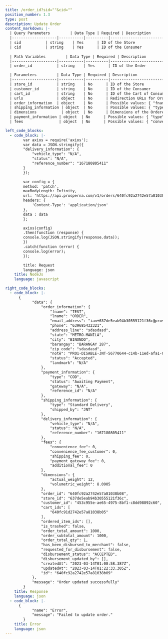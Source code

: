 ```yaml
---
title: /order_id?sid=""&cid=""
position_number: 1.3
type: post
description: Update Order
content_markdown: |-
  | Query Parameters         | Data Type | Required | Description                        |
  |--------------------|-----------|----------|------------------------------------|
  | sid           | string    | Yes      | ID of the Store                    |
  | cid           | string    | Yes      | ID of the Consumer                    |
  
  | Path Variables         | Data Type | Required | Description                        |
  |--------------------|-----------|----------|------------------------------------|
  | order_id           | string    | Yes      | ID of the Order                    |

  | Parameters         | Data Type | Required | Description                        |
  |--------------------|-----------|----------|------------------------------------|
  | store_id           | string    | No      | ID of the Store                    |
  | customer_id        | string    | No      | ID of the Consumer                 |
  | cart_id            | string    | No      | ID of the Cart of Consumer         |
  | urls               | object    | No      | Redirection URLs for Order API result. Possible values: { "success_redirect_url": "https://www.google.com/search?q=success", "failure_redirect_url": "https://www.google.com/search?q=failed", "cancel_redirect_url": "https://www.google.com/search?q=cancel" }          |
  | order_information  | object    | No      | Possible values: { "fname": "Juan", "lname": "Dela Cruz", "email_address": "email@email.com", "phone": "639685432321", "address_line": "Star Building", "state": "METRO-MANILA", "city": "BINONDO", "barangay": "BARANGAY 287", "zip_code": "1234", "note": "" }                     |
  | shipping_information | object  | No      | Possible values: { "type": (Possible types: "STANDARD_JNT", "OWN_BOOKING", "PICKUP", "SAMEDAY_SCHED_LALAMOVE") }|
  | dimensions           | object  | No      | Dimensions of the Ordered Product. Possible values: { "actual_weight": 12, "volumetric_weight": 8.0905 } |
  | payment_information | object  | No      | Possible values: { "type": (Possible types: "EWALLET", "OVER_THE_COUNTER", "COP", "COD", "CREDIT_CARD") }|
  | fees                | object  | No      | Possible values: { "convenience_fee": 0, "convenience_fee_customer": 0, "shipping_fee": 0, "additional_fee": 0 }|

left_code_blocks:
  - code_block: |-
        var axios = require('axios');
        var data = JSON.stringify({
        "delivery_information": {
            "vehicle_type": "N/A",
            "status": "N/A",
            "reference_number": "167180805411"
        }
        });

        var config = {
        method: 'patch',
        maxBodyLength: Infinity,
        url: 'https://api.prosperna.com/v1/orders/640fc92a2742e57a81038b09?sid=637de5eab94b30555121f36c&cid=453c955e-ae65-4975-8bf1-c8dd98892c60',
        headers: { 
            'Content-Type': 'application/json'
        },
        data : data
        };

        axios(config)
        .then(function (response) {
        console.log(JSON.stringify(response.data));
        })
        .catch(function (error) {
        console.log(error);
        });

        title: Request
        language: json
    title: NodeJs
    language: javascript

right_code_blocks:
  - code_block: |-
      {
            "data": {
                "order_information": {
                    "fname": "TEST",
                    "lname": "ORDER",
                    "email_address": "ian+637de5eab94b30555121f36c@prosperna.com",
                    "phone": "639685432321",
                    "address_line": "sdasdasd",
                    "state": "METRO-MANILA",
                    "city": "BINONDO",
                    "barangay": "BARANGAY 287",
                    "zip_code": "sdasdasd",
                    "note": "PRO1-DISABLE-JNT-56770644-c14b-11ed-afa1-0242ac120002",
                    "status": "Accepted",
                    "landmark": "N/A"
                },
                "payment_information": {
                    "type": "COD",
                    "status": "Awaiting Payment",
                    "gateway": "N/A",
                    "reference_id": "N/A"
                },
                "shipping_information": {
                    "type": "Standard Delivery",
                    "shipped_by": "JNT"
                },
                "delivery_information": {
                    "vehicle_type": "N/A",
                    "status": "N/A",
                    "reference_number": "167180805411"
                },
                "fees": {
                    "convenience_fee": 0,
                    "convenience_fee_customer": 0,
                    "shipping_fee": 0,
                    "payment_gateway_fee": 0,
                    "additional_fee": 0
                },
                "dimensions": {
                    "actual_weight": 12,
                    "volumetric_weight": 8.0905
                },
                "order_id": "640fc92a2742e57a81038b08",
                "store_id": "637de5eab94b30555121f36c",
                "customer_id": "453c955e-ae65-4975-8bf1-c8dd98892c60",
                "cart_ids": [
                    "640fc91d2742e57a81038b05"
                ],
                "ordered_item_ids": [],
                "is_trashed": false,
                "order_total_amount": 1000,
                "order_subtotal_amount": 1000,
                "order_total_qty": 1,
                "has_been_disbursed_to_merchant": false,
                "requested_for_disbursement": false,
                "disbursement_status": "ACCEPTED",
                "disbursement_updated_by": [],
                "createdAt": "2023-03-14T01:08:58.387Z",
                "updatedAt": "2023-03-14T01:22:33.305Z",
                "id": "640fc92a2742e57a81038b09"
            },
            "message": "Order updated successfully"
        }
    title: Response
    language: json
  - code_block: |-
      {
            "name": "Error",
            "message": "Failed to update order."
        }
    title: Error
    language: json
---
```

